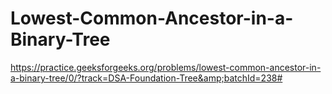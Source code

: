 # Lowest-Common-Ancestor-in-a-Binary-Tree
https://practice.geeksforgeeks.org/problems/lowest-common-ancestor-in-a-binary-tree/0/?track=DSA-Foundation-Tree&amp;batchId=238#

